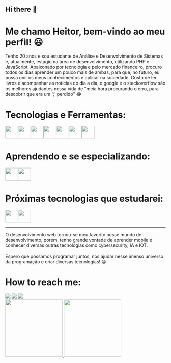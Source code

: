 ## Hi there 👋
# Me chamo Heitor, bem-vindo ao meu perfil! :smiley:


Tenho 20 anos e sou estudante de Análise e Desenvolvimento de Sistemas e, atualmente, estagio na área de desenvolvimento, utilizando PHP e JavaScript. Apaixonado por tecnologia e pelo mercado financeiro, procuro todos os dias aprender um pouco mais de ambas, para que, no futuro, eu possa unir os meus conhecimentos e aplicar na sociedade. Gosto de ler livros e acompanhar as notícias do dia a dia, o google e o stackoverflow são os melhores ajudantes nessa vida de "meia hora procurando o erro, para descobrir que era um ';' perdido" :joy:

# Tecnologias e Ferramentas:
<img src="https://cdn.jsdelivr.net/gh/devicons/devicon/icons/csharp/csharp-original.svg" width="40" height="40" /><img src="https://cdn.jsdelivr.net/gh/devicons/devicon/icons/git/git-original.svg" width="40" height="40"/><img src="https://cdn.jsdelivr.net/gh/devicons/devicon/icons/html5/html5-original.svg" width="40" height="40"/><img src="https://cdn.jsdelivr.net/gh/devicons/devicon/icons/css3/css3-original.svg" width="40" height="40"/><img src="https://cdn.jsdelivr.net/gh/devicons/devicon/icons/javascript/javascript-original.svg" width="40" height="40"/><img src="https://cdn.jsdelivr.net/gh/devicons/devicon/icons/mysql/mysql-original.svg" width="40" height="40"/><img src="https://cdn.jsdelivr.net/gh/devicons/devicon/icons/php/php-original.svg" width="40" height="40"/>

# Aprendendo e se especializando:
<img src="https://cdn.jsdelivr.net/gh/devicons/devicon/icons/nodejs/nodejs-original.svg" width="40" height="40"/><img src="https://cdn.jsdelivr.net/gh/devicons/devicon/icons/javascript/javascript-original.svg" width="40" height="40"/>
                    
# Próximas tecnologias que estudarei: 
<img src="https://cdn.jsdelivr.net/gh/devicons/devicon/icons/react/react-original.svg"  width="40" height="40"/><img src="https://cdn.jsdelivr.net/gh/devicons/devicon/icons/mongodb/mongodb-original.svg" width="40" height="40"/>

<hr>

O desenvolvimento web tornou-se meu favorito nesse mundo de desenvolvimento, porém, tenho grande vontade de aprender mobile e conhecer diversas outras tecnologias como cybersecurity, IA e IOT. <br><br>
Espero que possamos programar juntos, nos ajudar nesse imenso universo da programação e criar diversas tecnologias! :grin:

# How to reach me:
<div>
<a href = "mailto:heitor.magalc@gmail.com"><img src="https://img.shields.io/badge/Gmail-D14836?style=for-the-badge&logo=gmail&logoColor=white" target="_blank"></a>
<a href="https://www.linkedin.com/in/heitor-magalhães-de-alcântara-705420217" target="_blank"><img src="https://img.shields.io/badge/-LinkedIn-%230077B5?style=for-the-badge&logo=linkedin&logoColor=white" target="_blank"></a>
<a href="https://instagram.com/_alcntara" target="_blank"><img src="https://img.shields.io/badge/-Instagram-%23E4405F?style=for-the-badge&logo=instagram&logoColor=white" target="_blank"></a>
</div>

<div>
<a href="https://github.com/HeitorAlcantara">
<img height="180em" src="https://github-readme-stats.vercel.app/api/top-langs/?HeitorAlcantara&layout=compact&langs_count=7&theme=dracula"/>
<img height="180em" src="https://github-readme-stats.vercel.app/api?HeitorAlcantara&show_icons=true&theme=dracula&include_all_commits=true&count_private=true"/>
</div>
